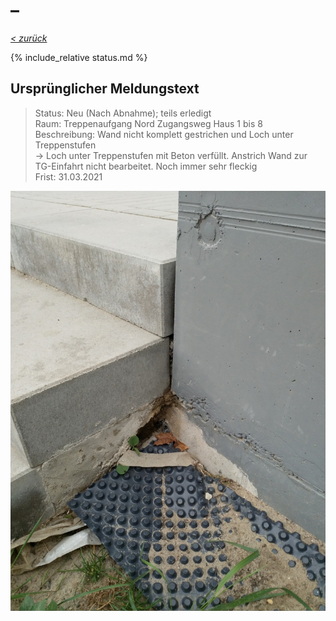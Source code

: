 #  &ndash; 

_[&lt; zurück](../../index.md)_

{% include_relative status.md %}

## Ursprünglicher Meldungstext

> Status: Neu (Nach Abnahme); teils erledigt\
> Raum: Treppenaufgang Nord Zugangsweg Haus 1 bis 8\
> Beschreibung: Wand nicht komplett gestrichen und Loch unter Treppenstufen\
> -> Loch unter Treppenstufen mit Beton verfüllt. Anstrich Wand zur TG-Einfahrt nicht bearbeitet. Noch immer sehr fleckig\
> Frist: 31.03.2021

![](Meldung.jpg)